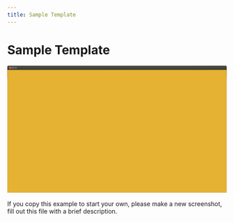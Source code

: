 ```yaml
---
title: Sample Template
---
```


# Sample Template

![Screenshot](screenshot.png)

If you copy this example to start your own, please make a new screenshot,
fill out this file with a brief description.


